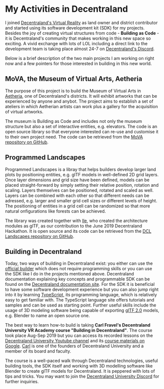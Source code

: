 # My Activities in Decentraland

I joined [Decentraland's Virtual Reality](https://decentraland.org/) as land owner and district contributor and started using its software development kit (SDK) for my projects. Besides the joy of creating virtual structures from code - **Building as Code** - it is Decentraland's community that makes working in this new space so exciting. A vivid exchange with lots of LOL including a direct link to the development team is taking place almost 24-7 on [Decentraland's Discord](https://dcl.gg/discord).    

Below is a brief description of the two main projects I am working on right now and a few pointers for those interested in building in this new world.

## MoVA, the Museum of Virtual Arts, Aetheria

The purpose of this project is to build the Museum of Virtual Arts in [Aetheria](https://aetheria.io), one of Decentraland's districts. It will exhibit artworks that can be experienced by anyone and anybot. The project aims to establish a set of ateliers in which Aetherian artists can work plus a gallery for the acquisition of virtual artworks.

The museum is Building as Code and includes not only the museum structure but also a set of interactive entities, e.g. elevators. The code is an open source library so that everyone interested can re-use and customise it to their own project need. The code can be retrieved from the [MoVA repository on GitHub](https://github.com/vrontier/MoVA).

## Programmed Landscapes 

Programmed Landscapes is a libray that helps builders develop larger land plots by positioning entities, e.g. glTF models in well-defined 2D grid layers. Once layer dimensions and grid size have been defined, models can be placed straight-forward by simply setting their relative position, rotation and scaling. Layers themselves can be positioned, rotated and scaled as well. Layers can be combined with each other so that different needs can be adressed, e.g. larger and smaller grid cell sizes or different levels of height. The positioning of entities in a grid cell can be randomized so that more natural onfigurations like forests can be achieved.

The library was created together with [Ile](https://github.com/iillee), who created the architecture modules as glTF, as our contribution to the June 2019 Decentraland Hackathon. It is open source and its code can be retrieved from the [DCL Landscapes repository on GitHub](https://github.com/vrontier/dcl-landscapes).

## Building in Decentraland

Today, two ways of building in Decentraland exist: you either can use the [official builder](https://builder.decentraland.org) which does not require programming skills or you can use the SDK like I do in the projects mentioned above. Decentraland documentation explaining key concepts and programmable SDK can be found on the [Decentraland documentation site](https://docs.decentraland.org). For the SDK it is beneficial to have some software development experience but you can also jump right into it by learning [TypeScript](https://www.typescriptlang.org/), its programming language, which is relatively easy to get familiar with. The TypeScript language site offers tutorials and samples and can be used as starting point. Further useful skills include the usage of 3D modeling software being capable of exporting [glTF 2.0](https://www.khronos.org/gltf/) models, e.g. Blender to name an open source one.   

The best way to learn how-to build is taking **Carl Fravel's Decentraland University VR Academy course "Building in Decentraland"**. The course took place Aug-Sep 2019 but you can access its recorded lessons on the [Decentraland University Youtube channel](https://www.youtube.com/playlist?list=PLrON4JHIuqpkNeeUCMOnDCdZ53S6o3Ndw) and its [course materials on Google](https://docs.google.com/document/d/1AF9l3lYzQsiwFcIexGKP3TI-FFUcMVE34Su6U7FuhZo). [Carl](https://gitlab.com/cfravel) is one of the founders of Decentraland University and a member of its board and faculty.  

The course is a well-paced walk through Decentraland technologies, useful building tools, the SDK itself and working with 3D modelling software like Blender to create glTF models for Decentraland. It is peppered with lots of tips and tricks. You may want to join the [Decentraland University Discord](https://discord.gg/UK6AZCd) for further inquiries.   
